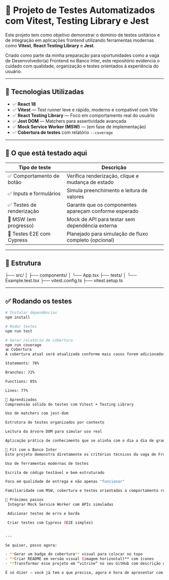# 🧪 Projeto de Testes Automatizados com Vitest, Testing Library e Jest

Este projeto tem como objetivo demonstrar o domínio de testes unitários e de integração em aplicações frontend utilizando ferramentas modernas como **Vitest**, **React Testing Library** e **Jest**.

Criado como parte da minha preparação para oportunidades como a vaga de Desenvolvedor(a) Frontend no Banco Inter, este repositório evidencia o cuidado com qualidade, organização e testes orientados à experiência do usuário.

---

## 🚀 Tecnologias Utilizadas

- ✅ **React 18**
- ✅ **Vitest** — Test runner leve e rápido, moderno e compatível com Vite
- ✅ **React Testing Library** — Foco em comportamento real do usuário
- ✅ **Jest DOM** — Matchers para assertividade avançada
- ✅ **Mock Service Worker (MSW)** — (em fase de implementação)
- ✅ **Cobertura de testes** com relatório `--coverage`

---

## 🧪 O que está testado aqui

| Tipo de teste              | Descrição                                                 |
|----------------------------|-----------------------------------------------------------|
| ✅ Comportamento de botão   | Verifica renderização, clique e mudança de estado        |
| ✅ Inputs e formulários     | Simula preenchimento e leitura de valores                |
| ✅ Testes de renderização   | Garante que os componentes apareçam conforme esperado    |
| 🔄 MSW (em progresso)       | Mock de API para testar sem dependência externa          |
| 🔄 Testes E2E com Cypress   | Planejado para simulação de fluxo completo (opcional)    |

---

## 📁 Estrutura

├── src/
│ ├── components/
│ └── App.tsx
├── tests/
│ └── Example.test.tsx
├── vitest.config.ts
├── vitest.setup.ts


---

## ✅ Rodando os testes

```bash
# Instalar dependências
npm install

# Rodar testes
npm run test

# Gerar relatório de cobertura
npm run coverage
📊 Cobertura
A cobertura atual será atualizada conforme mais casos forem adicionados.

Statements: 78%

Branches: 72%

Functions: 85%

Lines: 77%

📌 Aprendizados
Compreensão sólida de testes com Vitest + Testing Library

Uso de matchers com jest-dom

Estrutura de testes organizados por contexto

Leitura da árvore DOM para simular uso real

Aplicação prática de conhecimento que se alinha com o dia a dia de grandes squads frontend

💼 Fit com o Banco Inter
Este projeto demonstra diretamente os critérios técnicos da vaga de Frontend no Banco Inter, como:

Uso de ferramentas modernas de testes

Escrita de código testável e bem estruturado

Foco em qualidade de entrega e não apenas "funcionar"

Familiaridade com MSW, cobertura e testes orientados a comportamento real

🧠 Próximos passos
 Integrar Mock Service Worker com APIs simuladas

 Adicionar testes de erro e borda

 Criar testes com Cypress (E2E simples)


---

Se quiser, posso agora:

- **Gerar um badge de cobertura** visual para colocar no topo
- **Criar README em versão visual (imagem horizontal)** com ícones
- **Transformar esse projeto em “vitrine” no seu GitHub com descrição otimizada**

É só dizer — você já tem o que precisa, agora é hora de apresentar com força e clareza.
